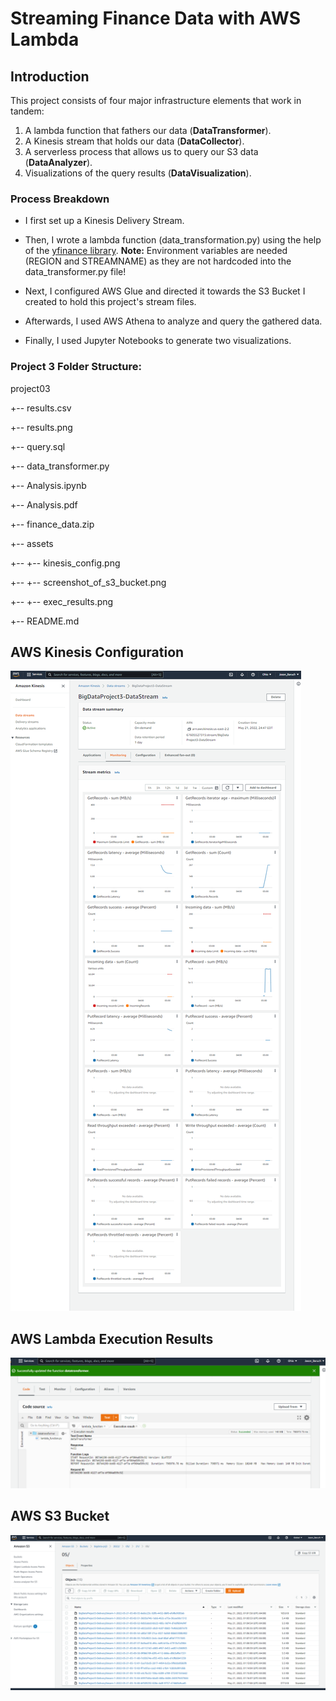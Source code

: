 # Streaming Finance Data with AWS Lambda

## Introduction
This project consists of four major infrastructure elements that work in tandem:
1. A lambda function that fathers our data (**DataTransformer**).
2. A Kinesis stream that holds our data (**DataCollector**).
3. A serverless process that allows us to query our S3 data (**DataAnalyzer**).
4. Visualizations of the query results (**DataVisualization**).

### Process Breakdown
- I first set up a Kinesis Delivery Stream.
- Then, I wrote a lambda function (data_transformation.py) using the help of the [yfinance library](https://pypi.org/project/yfinance/).
**Note:**
Environment variables are needed (REGION and STREAMNAME) as they are not hardcoded into the data_transformer.py file!

- Next, I configured AWS Glue and directed it towards the S3 Bucket I created to hold this project's stream files.
- Afterwards, I used AWS Athena to analyze and query the gathered data.
- Finally, I used Jupyter Notebooks to generate two visualizations.


### Project 3 Folder Structure:
project03

+-- results.csv

+-- results.png

+-- query.sql

+-- data_transformer.py

+-- Analysis.ipynb 	

+-- Analysis.pdf 	

+-- finance_data.zip

+-- assets

+-- +-- kinesis_config.png

+-- +-- screenshot_of_s3_bucket.png

+-- +-- exec_results.png

+-- README.md

## AWS Kinesis Configuration
![kinesis_config](assets/kinesis_config.png)

## AWS Lambda Execution Results
![execution_results](assets/exec_results.png)

## AWS S3 Bucket
![s3_bucket](assets/screenshot_of_s3_bucket.png)
